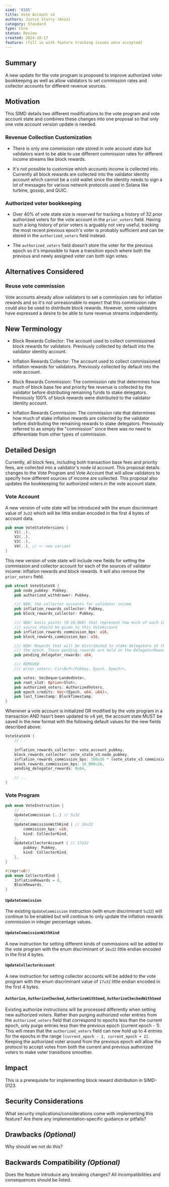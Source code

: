```yaml
---
simd: '0185'
title: Vote Account v4
authors: Justin Starry (Anza)
category: Standard
type: Core
status: Review
created: 2024-10-17
feature: (fill in with feature tracking issues once accepted)
---
```


## Summary

A new update for the vote program is proposed to improve authorized voter
bookkeeping as well as allow validators to set commission rates and collector
accounts for different revenue sources.

## Motivation

This SIMD details two different modifications to the vote program and vote
account state and combines these changes into one proposal so that only
one vote account version update is needed.

### Revenue Collection Customization

- There is only one commission rate stored in vote account state but validators
want to be able to use different commission rates for different income streams
like block rewards.

- It's not possible to customize which accounts income is collected into.
Currently all block rewards are collected into the validator identity account
which cannot be a cold wallet since the identity needs to sign a lot of messages
for various network protocols used in Solana like turbine, gossip, and QUIC.

### Authorized voter bookkeeping

- Over 40% of vote state size is reserved for tracking a history of 32 prior
authorized voters for the vote account in the `prior_voters` field. Having such
a long history of prior voters is arguably not very useful, tracking the most
recent previous epoch's voter is probably sufficient and can be stored in the
`authorized_voters` field instead.

- The `authorized_voters` field doesn't store the voter for the previous epoch
so it's impossible to have a transition epoch where both the previous and newly
assigned voter can both sign votes.

## Alternatives Considered

### Reuse vote commission

Vote accounts already allow validators to set a commission rate for inflation
rewards and so it's not unreasonable to expect that this commission rate could
also be used to distribute block rewards. However, some validators have
expressed a desire to be able to tune revenue streams indpendently.

## New Terminology

- Block Rewards Collector: The account used to collect commissioned block
rewards for validators. Previously collected by default into the validator
identity account.

- Inflation Rewards Collector: The account used to collect commissioned
inflation rewards for validators. Previously collected by default into the vote
account.

- Block Rewards Commission: The commission rate that determines how much of
block base fee and priority fee revenue is collected by the validator before
distributing remaining funds to stake delegators. Previously 100% of block
rewards were distributed to the validator identity account.

- Inflation Rewards Commission: The commission rate that determines how much of 
stake inflation rewards are collected by the validator before distributing the
remaining rewards to stake delegators. Previously referred to as simply the
"commission" since there was no need to differentiate from other types of
commission.

## Detailed Design

Currently, all block fees, including both transaction base fees and priority
fees, are collected into a validator's node id account. This proposal details
changes to the Vote Program and Vote Account that will allow validators to
specify how different sources of income are collected. This proposal also
updates the bookkeeping for authorized voters in the vote account state.

### Vote Account 

A new version of vote state will be introduced with the enum discriminant value
of `3u32` which will be little endian encoded in the first 4 bytes of account
data. 

```rust
pub enum VoteStateVersions {
    V1(..),
    V2(..),
    V3(..),
    V4(..), // <- new variant
}
```

This new version of vote state will include new fields for setting the
commission and collector account for each of the sources of validator income:
inflation rewards and block rewards. It will also remove the `prior_voters`
field.

```rust
pub struct VoteStateV4 {
    pub node_pubkey: Pubkey,
    pub authorized_withdrawer: Pubkey,

    /// NEW: the collector accounts for validator income
    pub inflation_rewards_collector: Pubkey,
    pub block_rewards_collector: Pubkey,

    /// NEW: basis points (0-10,000) that represent how much of each income
    /// source should be given to this VoteAccount
    pub inflation_rewards_commission_bps: u16,
    pub block_rewards_commission_bps: u16,

    /// NEW: Rewards that will be distributed to stake delegators at the end of
    /// the epoch. These pending rewards are held in the DelegatorRewardsSysvar.
    pub pending_delegator_rewards: u64,

    /// REMOVED
    /// prior_voters: CircBuf<(Pubkey, Epoch, Epoch)>,

    pub votes: VecDeque<LandedVote>,
    pub root_slot: Option<Slot>,
    pub authorized_voters: AuthorizedVoters,
    pub epoch_credits: Vec<(Epoch, u64, u64)>,
    pub last_timestamp: BlockTimestamp,
}
```

Whenever a vote account is initialized OR modified by the vote program in a
transaction AND hasn't been updated to v4 yet, the account state MUST be saved
in the new format with the following default values for the new fields described
above:

```rust
VoteStateV4 {
    // ..

    inflation_rewards_collector: vote_account_pubkey,
    block_rewards_collector: vote_state_v3.node_pubkey,
    inflation_rewards_commission_bps: 100u16 * (vote_state_v3.commission as u16),
    block_rewards_commission_bps: 10_000u16,
    pending_delegator_rewards: 0u64,

    // ..
}
```

### Vote Program

```rust
pub enum VoteInstruction {
    // ..
    UpdateCommission {..} // 5u32
    // ..
    UpdateCommissionWithKind { // 16u32
        commission_bps: u16,
        kind: CollectorKind,
    },
    UpdateCollectorAccount { // 17u32
        pubkey: Pubkey,
        kind: CollectorKind,
    },
}

#[repr(u8)]
pub enum CollectorKind {
    InflationRewards = 0,
    BlockRewards,
}
```

#### `UpdateCommission`

The existing `UpdateCommission` instruction (with enum discriminant `5u32`) will
continue to be enabled but will continue to only update the inflation rewards
commission in integer percentage values.

#### `UpdateCommissionWithKind`

A new instruction for setting different kinds of commissions will be added to
the vote program with the enum discriminant of `16u32` little endian encoded in
the first 4 bytes.

#### `UpdateCollectorAccount`

A new instruction for setting collector accounts will be added to the vote
program with the enum discriminant value of `17u32` little endian encoded in the
first 4 bytes.

#### `Authorize`, `AuthorizeChecked`, `AuthorizeWithSeed`, `AuthorizeCheckedWithSeed`

Existing authorize instructions will be processed differently when setting new
authorized voters. Rather than purging authorized voter entries from the
`authorized_voters` field that correspond to epochs less than the current epoch,
only purge entries less than the previous epoch (current epoch - 1). This will
mean that the `authorized_voters` field can now hold up to 4 entries for the
epochs in the range `[current_epoch - 1, current_epoch + 2]`. Keeping the
authorized voter around from the previous epoch will allow the protocol to
accept votes from both the current and previous authorized voters to make voter
transitions smoother.

## Impact

This is a prerequisite for implementing block reward distribution in SIMD-0123.

## Security Considerations

What security implications/considerations come with implementing this feature?
Are there any implementation-specific guidance or pitfalls?

## Drawbacks *(Optional)*

Why should we not do this?

## Backwards Compatibility *(Optional)*

Does the feature introduce any breaking changes? All incompatibilities and
consequences should be listed.